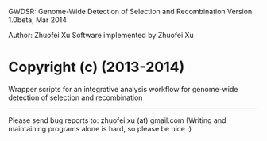 GWDSR: Genome-Wide Detection of Selection and Recombination
Version 1.0beta, Mar 2014

Author: Zhuofei Xu
Software implemented by Zhuofei Xu

Copyright (c) (2013-2014) 
=====

Wrapper scripts for an integrative analysis workflow for genome-wide detection of selection and recombination


------------------------------------------------------------------------------
Please send bug reports to: zhuofei.xu (at) gmail.com
(Writing and maintaining programs alone is hard, so please be nice :)
